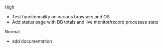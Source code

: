 
High
- Test functionnality on various browsers and OS
- Add status page with DB totals and live monitor/record processes stats

Normal
- add documentation
